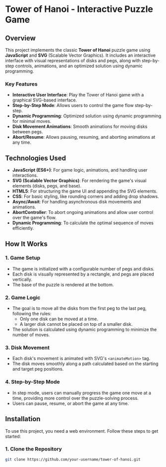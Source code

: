 # Tower of Hanoi - Interactive Puzzle Game

## Overview

This project implements the classic **Tower of Hanoi** puzzle game using **JavaScript** and **SVG** (Scalable Vector Graphics). It includes an interactive interface with visual representations of disks and pegs, along with step-by-step controls, animations, and an optimized solution using dynamic programming.

### Key Features
- **Interactive User Interface**: Play the Tower of Hanoi game with a graphical SVG-based interface.
- **Step-by-Step Mode**: Allows users to control the game flow step-by-step.
- **Dynamic Programming**: Optimized solution using dynamic programming for minimal moves.
- **Disk Movement Animations**: Smooth animations for moving disks between pegs.
- **Abort/Resume**: Allows pausing, resuming, and aborting animations at any time.

## Technologies Used

- **JavaScript (ES6+)**: For game logic, animations, and handling user interactions.
- **SVG (Scalable Vector Graphics)**: For rendering the game's visual elements (disks, pegs, and base).
- **HTML5**: For structuring the game UI and appending the SVG elements.
- **CSS**: For basic styling, like rounding corners and adding drop shadows.
- **Async/Await**: For handling asynchronous disk movements and animations.
- **AbortController**: To abort ongoing animations and allow user control over the game's flow.
- **Dynamic Programming**: To calculate the optimal sequence of moves efficiently.

## How It Works

### 1. **Game Setup**
   - The game is initialized with a configurable number of pegs and disks.
   - Each disk is visually represented by a rectangle, and pegs are placed vertically.
   - The base of the puzzle is rendered at the bottom.

### 2. **Game Logic**
   - The goal is to move all the disks from the first peg to the last peg, following the rules:
     - Only one disk can be moved at a time.
     - A larger disk cannot be placed on top of a smaller disk.
   - The solution is calculated using dynamic programming to minimize the number of moves.

### 3. **Disk Movement**
   - Each disk's movement is animated with SVG's `<animateMotion>` tag.
   - The disk moves smoothly along a path calculated based on the starting and target peg positions.

### 4. **Step-by-Step Mode**
   - In step mode, users can manually progress the game one move at a time, providing more control over the puzzle-solving process.
   - Users can pause, resume, or abort the game at any time.

## Installation

To use this project, you need a web environment. Follow these steps to get started:

### 1. **Clone the Repository**
   ```bash
   git clone https://github.com/your-username/tower-of-hanoi.git
